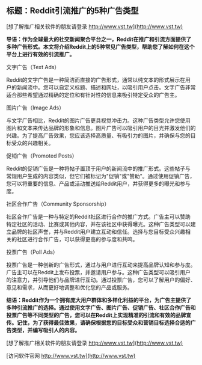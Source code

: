 ## **标题：Reddit引流推广的5种广告类型**

[想了解推广相关软件的朋友请登录 http://www.vst.tw](http://www.vst.tw)

**导语：作为全球最大的社交新闻聚合平台之一，Reddit在推广和引流方面提供了多种广告形式。本文将介绍Reddit上的5种常见广告类型，帮助您了解如何在这个平台上进行有效的引流推广。**

文字广告（Text Ads）

Reddit的文字广告是一种简洁而直接的广告形式，通常以纯文本的形式展示在用户的新闻流中。您可以自定义标题、描述和网址，以吸引用户点击。文字广告非常适合那些希望通过精确的定位和有针对性的信息来吸引特定受众的广告主。

图片广告（Image Ads）

与文字广告相比，Reddit的图片广告更具视觉冲击力。这种广告类型允许您使用图片和文本来传达品牌的形象和信息。图片广告可以吸引用户的目光并激发他们的兴趣。为了提高广告效果，您应该选择高质量、有吸引力的图片，并确保与您的目标受众的兴趣相关。

促销广告（Promoted Posts）

Reddit的促销广告是一种将帖子置顶于用户的新闻流中的推广形式。这些帖子与常规用户生成的内容类似，但它们被标记为"促销"或"赞助"。通过使用促销广告，您可以将重要的信息、产品或活动推送给Reddit用户，并获得更多的曝光和参与度。

社区合作广告（Community Sponsorship）

社区合作广告是一种与特定的Reddit社区进行合作的推广方式。广告主可以赞助特定社区的活动、比赛或其他内容，并在该社区中获得曝光。这种广告类型可以建立品牌的社区声誉，并与Reddit用户建立互动和信任。选择与您目标受众兴趣相关的社区进行合作广告，可以获得更高的参与度和共鸣。

投票广告（Poll Ads）

投票广告是一种创新的广告形式，通过与用户进行互动来提高品牌认知和参与度。广告主可以在Reddit上发布投票，并邀请用户参与。这种广告类型可以吸引用户的注意力，并引导他们与品牌进行互动。通过投票广告，您可以了解用户的偏好、意见和需求，从而更好地调整和优化您的产品或服务。

**结语：Reddit作为一个拥有庞大用户群体和多样化利益的平台，为广告主提供了多种引流推广的选择。通过使用文字广告、图片广告、促销广告、社区合作广告和投票广告等不同类型的广告，您可以在Reddit上实现精准的引流和有效的品牌宣传。记住，为了获得最佳效果，请确保根据您的目标受众和营销目标选择合适的广告类型，并编写吸引人的内容。**

[想了解推广相关软件的朋友请登录 http://www.vst.tw](http://www.vst.tw)


[访问软件官网 http://www.vst.tw](http://www.vst.tw)
